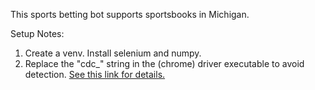 This sports betting bot supports sportsbooks in Michigan.

Setup Notes:
1. Create a venv. Install selenium and numpy.
2. Replace the "cdc_" string in the (chrome) driver executable to avoid detection. [See this link for details.](https://stackoverflow.com/questions/33225947/can-a-website-detect-when-you-are-using-selenium-with-chromedriver)